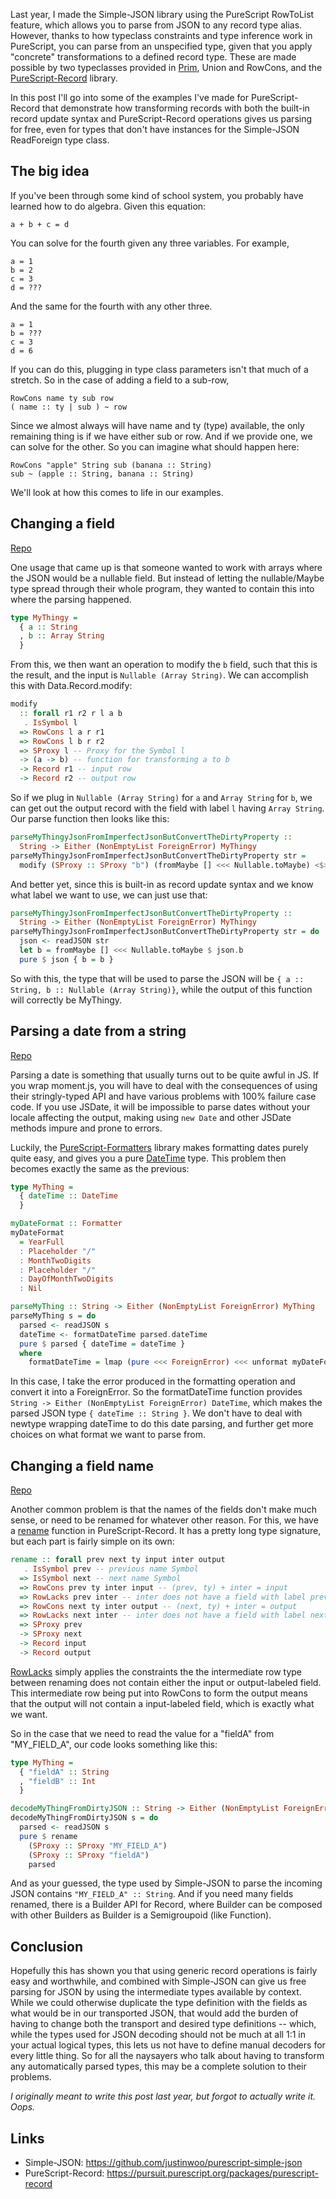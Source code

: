 Last year, I made the Simple-JSON library using the PureScript RowToList feature, which allows you to parse from JSON to any record type alias. However, thanks to how typeclass constraints and type inference work in PureScript, you can parse from an unspecified type, given that you apply "concrete" transformations to a defined record type. These are made possible by two typeclasses provided in [Prim](https://pursuit.purescript.org/builtins/docs/Prim#t:Union), Union and RowCons, and the [PureScript-Record](https://pursuit.purescript.org/packages/purescript-record) library.

In this post I'll go into some of the examples I've made for PureScript-Record that demonstrate how transforming records with both the built-in record update syntax and PureScript-Record operations gives us parsing for free, even for types that don't have instances for the Simple-JSON ReadForeign type class.

## The big idea

If you've been through some kind of school system, you probably have learned how to do algebra. Given this equation:

```
a + b + c = d
```

You can solve for the fourth given any three variables. For example,

```
a = 1
b = 2
c = 3
d = ???
```

And the same for the fourth with any other three.

```
a = 1
b = ???
c = 3
d = 6
```

If you can do this, plugging in type class parameters isn't that much of a stretch. So in the case of adding a field to a sub-row,

```
RowCons name ty sub row
( name :: ty | sub ) ~ row
```

Since we almost always will have name and ty (type) available, the only remaining thing is if we have either sub or row. And if we provide one, we can solve for the other. So you can imagine what should happen here:

```
RowCons "apple" String sub (banana :: String)
sub ~ (apple :: String, banana :: String)
```

We'll look at how this comes to life in our examples.

## Changing a field

[Repo](https://github.com/justinwoo/parse-you-a-thingy-with-imperfect-json-that-you-convert-bad-properties-from/blob/master/src/Main.purs)

One usage that came up is that someone wanted to work with arrays where the JSON would be a nullable field. But instead of letting the nullable/Maybe type spread through their whole program, they wanted to contain this into where the parsing happened.

```hs
type MyThingy =
  { a :: String
  , b :: Array String
  }
```

From this, we then want an operation to modify the `b` field, such that this is the result, and the input is `Nullable (Array String)`. We can accomplish this with Data.Record.modify:

```hs
modify
  :: forall r1 r2 r l a b
   . IsSymbol l
  => RowCons l a r r1
  => RowCons l b r r2
  => SProxy l -- Proxy for the Symbol l
  -> (a -> b) -- function for transforming a to b
  -> Record r1 -- input row
  -> Record r2 -- output row
```

So if we plug in `Nullable (Array String)` for `a` and `Array String` for `b`, we can get out the output record with the field with label `l` having `Array String`. Our parse function then looks like this:

```hs
parseMyThingyJsonFromImperfectJsonButConvertTheDirtyProperty ::
  String -> Either (NonEmptyList ForeignError) MyThingy
parseMyThingyJsonFromImperfectJsonButConvertTheDirtyProperty str =
  modify (SProxy :: SProxy "b") (fromMaybe [] <<< Nullable.toMaybe) <$> readJSON str
```

And better yet, since this is built-in as record update syntax and we know what label we want to use, we can just use that:

```hs
parseMyThingyJsonFromImperfectJsonButConvertTheDirtyProperty ::
  String -> Either (NonEmptyList ForeignError) MyThingy
parseMyThingyJsonFromImperfectJsonButConvertTheDirtyProperty str = do
  json <- readJSON str
  let b = fromMaybe [] <<< Nullable.toMaybe $ json.b
  pure $ json { b = b }
```

So with this, the type that will be used to parse the JSON will be `{ a :: String, b :: Nullable (Array String)}`, while the output of this function will correctly be MyThingy.

## Parsing a date from a string

[Repo](https://github.com/justinwoo/formatters-date-parsing-simple-json-example)

Parsing a date is something that usually turns out to be quite awful in JS. If you wrap moment.js, you will have to deal with the consequences of using their stringly-typed API and have various problems with 100% failure case code. If you use JSDate, it will be impossible to parse dates without your locale affecting the output, making using `new Date` and other JSDate methods impure and prone to errors.

Luckily, the [PureScript-Formatters](https://github.com/slamdata/purescript-formatters) library makes formatting dates purely quite easy, and gives you a pure [DateTime](https://pursuit.purescript.org/packages/purescript-datetime/3.4.1/docs/Data.DateTime#t:DateTime) type. This problem then becomes exactly the same as the previous:

```hs
type MyThing =
  { dateTime :: DateTime
  }

myDateFormat :: Formatter
myDateFormat
  = YearFull
  : Placeholder "/"
  : MonthTwoDigits
  : Placeholder "/"
  : DayOfMonthTwoDigits
  : Nil

parseMyThing :: String -> Either (NonEmptyList ForeignError) MyThing
parseMyThing s = do
  parsed <- readJSON s
  dateTime <- formatDateTime parsed.dateTime
  pure $ parsed { dateTime = dateTime }
  where
    formatDateTime = lmap (pure <<< ForeignError) <<< unformat myDateFormat
```

In this case, I take the error produced in the formatting operation and convert it into a ForeignError. So the formatDateTime function provides `String -> Either (NonEmptyList ForeignError) DateTime`, which makes the parsed JSON type `{ dateTime :: String }`. We don't have to deal with newtype wrapping dateTime to do this date parsing, and further get more choices on what format we want to parse from.

## Changing a field name

[Repo](https://github.com/justinwoo/change-field-name-simple-json-example)

Another common problem is that the names of the fields don't make much sense, or need to be renamed for whatever other reason. For this, we have a [rename](https://pursuit.purescript.org/packages/purescript-record/0.2.5/docs/Data.Record#v:rename) function in PureScript-Record. It has a pretty long type signature, but each part is fairly simple on its own:

```hs
rename :: forall prev next ty input inter output
   . IsSymbol prev -- previous name Symbol
  => IsSymbol next -- next name Symbol
  => RowCons prev ty inter input -- (prev, ty) + inter = input
  => RowLacks prev inter -- inter does not have a field with label prev
  => RowCons next ty inter output -- (next, ty) + inter = output
  => RowLacks next inter -- inter does not have a field with label next
  => SProxy prev
  -> SProxy next
  -> Record input
  -> Record output
```

[RowLacks](https://pursuit.purescript.org/packages/purescript-typelevel-prelude/2.5.0/docs/Type.Row#t:RowLacks) simply applies the constraints the the intermediate row type between renaming does not contain either the input or output-labeled field. This intermediate row being put into RowCons to form the output means that the output will not contain a input-labeled field, which is exactly what we want.

So in the case that we need to read the value for a "fieldA" from "MY_FIELD_A", our code looks something like this:

```hs
type MyThing =
  { "fieldA" :: String
  , "fieldB" :: Int
  }

decodeMyThingFromDirtyJSON :: String -> Either (NonEmptyList ForeignError) MyThing
decodeMyThingFromDirtyJSON s = do
  parsed <- readJSON s
  pure $ rename
    (SProxy :: SProxy "MY_FIELD_A")
    (SProxy :: SProxy "fieldA")
    parsed
```

And as your guessed, the type used by Simple-JSON to parse the incoming JSON contains `"MY_FIELD_A" :: String`. And if you need many fields renamed, there is a Builder API for Record, where Builder can be composed with other Builders as Builder is a Semigroupoid (like Function).

## Conclusion

Hopefully this has shown you that using generic record operations is fairly easy and worthwhile, and combined with Simple-JSON can give us free parsing for JSON by using the intermediate types available by context. While we could otherwise duplicate the type definition with the fields as what would be in our transported JSON, that would add the burden of having to change both the transport and desired type definitions -- which, while the types used for JSON decoding should not be much at all 1:1 in your actual logical types, this lets us not have to define manual decoders for every little thing. So for all the naysayers who talk about having to transform any automatically parsed types, this may be a complete solution to their problems.

*I originally meant to write this post last year, but forgot to actually write it. Oops.*

## Links

* Simple-JSON: https://github.com/justinwoo/purescript-simple-json
* PureScript-Record: https://pursuit.purescript.org/packages/purescript-record